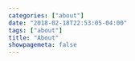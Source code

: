 ```yaml
---
categories: ["about"]
date: "2018-02-18T22:53:05-04:00"
tags: ["about"]
title: "About"
showpagemeta: false
---
```

